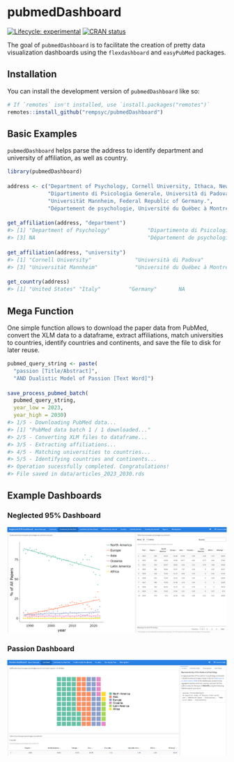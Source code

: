 
<!-- README.md is generated from README.Rmd. Please edit that file -->

# pubmedDashboard

<!-- badges: start -->

[![Lifecycle:
experimental](https://img.shields.io/badge/lifecycle-experimental-orange.svg)](https://lifecycle.r-lib.org/articles/stages.html#experimental)
[![CRAN
status](https://www.r-pkg.org/badges/version/pubmedDashboard)](https://CRAN.R-project.org/package=pubmedDashboard)
<!-- badges: end -->

The goal of `pubmedDashboard` is to facilitate the creation of pretty
data visualization dashboards using the `flexdashboard` and `easyPubMed`
packages.

## Installation

You can install the development version of `pubmedDashboard` like so:

``` r
# If `remotes` isn't installed, use `install.packages("remotes")`
remotes::install_github("rempsyc/pubmedDashboard")
```

## Basic Examples

`pubmedDashboard` helps parse the address to identify department and
university of affiliation, as well as country.

``` r
library(pubmedDashboard)

address <- c("Department of Psychology, Cornell University, Ithaca, New York 14853-7601.",
             "Dipartimento di Psicologia Generale, Università di Padova, Italy.",
             "Universität Mannheim, Federal Republic of Germany.",
             "Département de psychologie, Université du Québec à Montréal.")

get_affiliation(address, "department")
#> [1] "Department of Psychology"            "Dipartimento di Psicologia Generale"
#> [3] NA                                    "Département de psychologie"

get_affiliation(address, "university")
#> [1] "Cornell University"              "Università di Padova"           
#> [3] "Universität Mannheim"            "Université du Québec à Montréal"

get_country(address)
#> [1] "United States" "Italy"         "Germany"       NA
```

## Mega Function

One simple function allows to download the paper data from PubMed,
convert the XLM data to a dataframe, extract affiliations, match
universities to countries, identify countries and continents, and save
the file to disk for later reuse.

``` r
pubmed_query_string <- paste(
  "passion [Title/Abstract]",
  "AND Dualistic Model of Passion [Text Word]")

save_process_pubmed_batch(
  pubmed_query_string,
  year_low = 2023,
  year_high = 2030)
#> 1/5 - Downloading PubMed data...
#> [1] "PubMed data batch 1 / 1 downloaded..."
#> 2/5 - Converting XLM files to dataframe...
#> 3/5 - Extracting affiliations...
#> 4/5 - Matching universities to countries...
#> 5/5 - Identifying countries and continents...
#> Operation sucessfully completed. Congratulations! 
#> File saved in data/articles_2023_2030.rds
```

## Example Dashboards

### Neglected 95% Dashboard

[![](man/figures/n95.png)](https://remi-theriault.com/dashboards/neglected_95)

### Passion Dashboard

[![](man/figures/passion.png)](https://remi-theriault.com/dashboards/passion)
